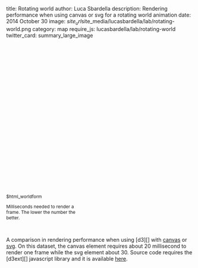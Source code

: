 title: Rotating world
author: Luca Sbardella
description: Rendering performance when using canvas or svg for a rotating world animation
date: 2014 October 30
image: $site_url$site_media/lucasbardella/lab/rotating-world.png
category: map
require_js: lucasbardella/lab/rotating-world
twitter_card: summary_large_image

<div class="container-fluid">
<div class="row">
<div class="col-sm-9 push-bottom">
    <div class="lazyContainer">
        <div style='padding-top: 80%'></div>
        <div data-options="lux.context.rotatingWorld" data-height='80%' class="content" data-giotto-rotatingworld></div>
    </div>
</div>
<div class="col-sm-3 push-bottom">
    <div style="font-size: 12px; max-width: 200px;">
    $html_worldform
    <div data-jstats></div>
    <p>Milliseconds needed to render a frame. The lower the number the better.</p>
    </div>
</div>
</div>
</div>
<br>

A comparison in rendering performance when using [d3][] with
[canvas](http://en.wikipedia.org/wiki/Canvas_element) or [svg](http://en.wikipedia.org/wiki/Scalable_Vector_Graphics).
On this dataset, the canvas element requires about 20 millisecond to render one
frame while the svg element about 30.
Source code requires the [d3ext][] javascript library and it is available
<a href="$site_url$site_media/lucasbardella/lab/rotating-world.js" target="_self">here</a>.